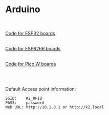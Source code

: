 # Arduino
<br>

<a href=https://github.com/DnG-Crafts/K2-RFID/tree/main/Arduino/ESP32>Code for ESP32 boards</a><br><br>

<a href=https://github.com/DnG-Crafts/K2-RFID/tree/main/Arduino/ESP8266>Code for ESP8266 boards</a><br><br>

<a href=https://github.com/DnG-Crafts/K2-RFID/tree/main/Arduino/Pico_W>Code for Pico W boards</a>


<br><br>

Default Access point information:<br>
```
SSID:    K2_RFID
PASS:    password
Web URL: http://10.1.0.1 or http://k2.local
```





